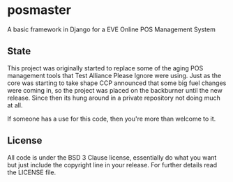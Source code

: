 posmaster
=========

A basic framework in Django for a EVE Online POS Management System

State
-----

This project was originally started to replace some of the aging POS management tools that Test Alliance Please Ignore were using. Just as the core was starting to take shape CCP announced that some big fuel changes were coming in, so the project was placed on the backburner until the new release. Since then its hung around in a private repository not doing much at all.

If someone has a use for this code, then you're more than welcome to it.

License
-------

All code is under the BSD 3 Clause license, essentially do what you want but just include the copyright line in your release. For further details read the LICENSE file.
